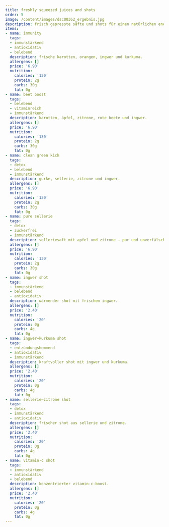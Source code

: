 ```yaml
---
title: freshly squeezed juices and shots
order: 5
image: /content/images/dsc00362_ergebnis.jpg
description: frisch gepresste säfte und shots für einen natürlichen energieschub.
items:
- name: immunity
  tags:
  - immunstärkend
  - antioxidativ
  - belebend
  description: frische karotten, orangen, ingwer und kurkuma.
  allergens: []
  price: '6.90'
  nutrition:
    calories: '130'
    protein: 2g
    carbs: 30g
    fat: 0g
- name: beet boost
  tags:
  - belebend
  - vitaminreich
  - immunstärkend
  description: karotten, äpfel, zitrone, rote beete und ingwer.
  allergens: []
  price: '6.90'
  nutrition:
    calories: '130'
    protein: 2g
    carbs: 30g
    fat: 0g
- name: clean green kick
  tags:
  - detox
  - belebend
  - immunstärkend
  description: gurke, sellerie, zitrone und ingwer.
  allergens: []
  price: '6.90'
  nutrition:
    calories: '130'
    protein: 2g
    carbs: 30g
    fat: 0g
- name: pure sellerie
  tags:
  - detox
  - zuckerfrei
  - immunstärkend
  description: selleriesaft mit apfel und zitrone – pur und unverfälscht.
  allergens: []
  price: '6.90'
  nutrition:
    calories: '130'
    protein: 2g
    carbs: 30g
    fat: 0g
- name: ingwer shot
  tags:
  - immunstärkend
  - belebend
  - antioxidativ
  description: wärmender shot mit frischem ingwer.
  allergens: []
  price: '2.40'
  nutrition:
    calories: '20'
    protein: 0g
    carbs: 4g
    fat: 0g
- name: ingwer–kurkuma shot
  tags:
  - entzündungshemmend
  - antioxidativ
  - immunstärkend
  description: kraftvoller shot mit ingwer und kurkuma.
  allergens: []
  price: '2.40'
  nutrition:
    calories: '20'
    protein: 0g
    carbs: 4g
    fat: 0g
- name: sellerie–zitrone shot
  tags:
  - detox
  - immunstärkend
  - antioxidativ
  description: frischer shot aus sellerie und zitrone.
  allergens: []
  price: '2.40'
  nutrition:
    calories: '20'
    protein: 0g
    carbs: 4g
    fat: 0g
- name: vitamin-c shot
  tags:
  - immunstärkend
  - antioxidativ
  - belebend
  description: konzentrierter vitamin-c-boost.
  allergens: []
  price: '2.40'
  nutrition:
    calories: '20'
    protein: 0g
    carbs: 4g
    fat: 0g
---
```

